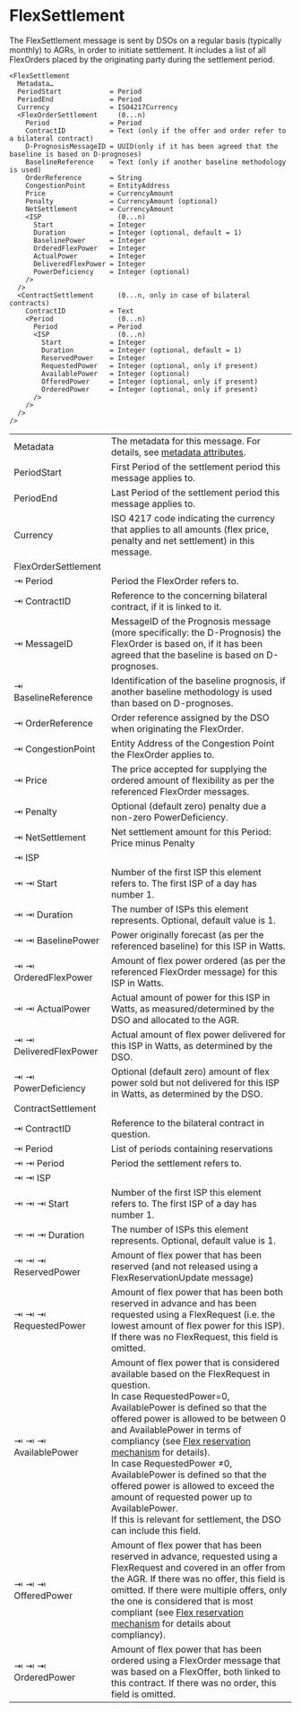<!--
SPDX-FileCopyrightText: 2020-2023 Contributors to the Shapeshifter project

SPDX-License-Identifier: Apache-2.0
-->

# FlexSettlement

The FlexSettlement message is sent by DSOs on a regular basis (typically monthly) to AGRs, in order to initiate settlement.
It includes a list of all FlexOrders placed by the originating party during the settlement period.

```
<FlexSettlement
  Metadata…
  PeriodStart            = Period
  PeriodEnd              = Period
  Currency               = ISO4217Currency
  <FlexOrderSettlement     (0...n)
    Period               = Period
    ContractID           = Text (only if the offer and order refer to a bilateral contract)
    D-PrognosisMessageID = UUID(only if it has been agreed that the baseline is based on D-prognoses)
    BaselineReference    = Text (only if another baseline methodology is used)
    OrderReference       = String
    CongestionPoint      = EntityAddress
    Price                = CurrencyAmount
    Penalty              = CurrencyAmount (optional)
    NetSettlement        = CurrencyAmount
    <ISP                   (0...n)
      Start              = Integer
      Duration           = Integer (optional, default = 1)
      BaselinePower      = Integer
      OrderedFlexPower   = Integer
      ActualPower        = Integer
      DeliveredFlexPower = Integer
      PowerDeficiency    = Integer (optional)
    />
  />
  <ContractSettlement      (0...n, only in case of bilateral contracts)
    ContractID           = Text
    <Period                (0...n)
      Period             = Period
      <ISP                 (0...n)
        Start            = Integer
        Duration         = Integer (optional, default = 1)
        ReservedPower    = Integer
        RequestedPower   = Integer (optional, only if present)
        AvailablePower   = Integer (optional)
        OfferedPower     = Integer (optional, only if present)
        OrderedPower     = Integer (optional, only if present)
      />
    />
  />
/>
```


|                        |                                                                                                                                                                                                                                                                                                                                                                                                                                                                                                                                                                                  |
|------------------------|----------------------------------------------------------------------------------------------------------------------------------------------------------------------------------------------------------------------------------------------------------------------------------------------------------------------------------------------------------------------------------------------------------------------------------------------------------------------------------------------------------------------------------------------------------------------------------|
| Metadata               | The metadata for this message. For details, see [metadata attributes](metadata-attributes.md).                                                                                                                                                                                                                                                                                                                                                                                                                                                                                   |
| PeriodStart            | First Period of the settlement period this message applies to.                                                                                                                                                                                                                                                                                                                                                                                                                                                                                                                   |
| PeriodEnd              | Last Period of the settlement period this message applies to.                                                                                                                                                                                                                                                                                                                                                                                                                                                                                                                    |
| Currency               | ISO 4217 code indicating the currency that applies to all amounts (flex price, penalty and net settlement) in this message.                                                                                                                                                                                                                                                                                                                                                                                                                                                      |
| FlexOrderSettlement    |                                                                                                                                                                                                                                                                                                                                                                                                                                                                                                                                                                                  |
| ⇥ Period               | Period the FlexOrder refers to.                                                                                                                                                                                                                                                                                                                                                                                                                                                                                                                                                  |
| ⇥ ContractID           | Reference to the concerning bilateral contract, if it is linked to it.                                                                                                                                                                                                                                                                                                                                                                                                                                                                                                           |
| ⇥ MessageID            | MessageID  of the Prognosis message (more specifically: the D-Prognosis) the FlexOrder is based on, if it has been agreed that the baseline is based on D-prognoses.                                                                                                                                                                                                                                                                                                                                                                                                             |
| ⇥ BaselineReference    | Identification of the baseline prognosis, if another baseline methodology is used than based on D-prognoses.                                                                                                                                                                                                                                                                                                                                                                                                                                                                     |
| ⇥ OrderReference       | Order reference assigned by the DSO when originating the FlexOrder.                                                                                                                                                                                                                                                                                                                                                                                                                                                                                                              |
| ⇥ CongestionPoint      | Entity Address of the Congestion Point the FlexOrder applies to.                                                                                                                                                                                                                                                                                                                                                                                                                                                                                                                 |
| ⇥ Price                | The price accepted for supplying the ordered amount of flexibility as per the referenced FlexOrder messages.                                                                                                                                                                                                                                                                                                                                                                                                                                                                     |
| ⇥ Penalty              | Optional (default zero) penalty due a non-zero PowerDeficiency.                                                                                                                                                                                                                                                                                                                                                                                                                                                                                                                  |
| ⇥ NetSettlement        | Net settlement amount for this Period: Price minus Penalty                                                                                                                                                                                                                                                                                                                                                                                                                                                                                                                       |
| ⇥ ISP                  |                                                                                                                                                                                                                                                                                                                                                                                                                                                                                                                                                                                  |
| ⇥ ⇥ Start              | Number of the first ISP this element refers to. The first ISP of a day has number 1.                                                                                                                                                                                                                                                                                                                                                                                                                                                                                             |
| ⇥ ⇥ Duration           | The number of ISPs this element represents. Optional, default value is 1.                                                                                                                                                                                                                                                                                                                                                                                                                                                                                                        |
| ⇥ ⇥ BaselinePower      | Power originally forecast (as per the referenced baseline) for this ISP in Watts.                                                                                                                                                                                                                                                                                                                                                                                                                                                                                                |
| ⇥ ⇥ OrderedFlexPower   | Amount of flex power ordered (as per the referenced FlexOrder message) for this ISP in Watts.                                                                                                                                                                                                                                                                                                                                                                                                                                                                                    |
| ⇥ ⇥ ActualPower        | Actual amount of power for this ISP in Watts, as measured/determined by the DSO and allocated to the AGR.                                                                                                                                                                                                                                                                                                                                                                                                                                                                        |
| ⇥ ⇥ DeliveredFlexPower | Actual amount of flex power delivered for this ISP in Watts, as determined by the DSO.                                                                                                                                                                                                                                                                                                                                                                                                                                                                                           |
| ⇥ ⇥ PowerDeficiency    | Optional (default zero) amount of flex power sold but not delivered for this ISP in Watts, as determined by the DSO.                                                                                                                                                                                                                                                                                                                                                                                                                                                             |
| ContractSettlement     |                                                                                                                                                                                                                                                                                                                                                                                                                                                                                                                                                                                  |
| ⇥ ContractID           | Reference to the bilateral contract in question.                                                                                                                                                                                                                                                                                                                                                                                                                                                                                                                                 |
| ⇥ Period               | List of periods containing reservations                                                                                                                                                                                                                                                                                                                                                                                                                                                                                                                                          |
| ⇥ ⇥ Period             | Period the settlement refers to.                                                                                                                                                                                                                                                                                                                                                                                                                                                                                                                                                 |
| ⇥ ⇥ ISP                |                                                                                                                                                                                                                                                                                                                                                                                                                                                                                                                                                                                  |
| ⇥ ⇥ ⇥ Start            | Number of the first ISP this element refers to. The first ISP of a day has number 1.                                                                                                                                                                                                                                                                                                                                                                                                                                                                                             |
| ⇥ ⇥ ⇥ Duration         | The number of ISPs this element represents. Optional, default value is 1.                                                                                                                                                                                                                                                                                                                                                                                                                                                                                                        |
| ⇥ ⇥ ⇥ ReservedPower    | Amount of flex power that has been reserved (and not released using a FlexReservationUpdate message)                                                                                                                                                                                                                                                                                                                                                                                                                                                                             |
| ⇥ ⇥ ⇥ RequestedPower   | Amount of flex power that has been both reserved in advance and has been requested using a FlexRequest (i.e. the lowest amount of flex power for this ISP). If there was no FlexRequest, this field is omitted.                                                                                                                                                                                                                                                                                                                                                                  |
| ⇥ ⇥ ⇥ AvailablePower   | Amount of flex power that is considered available based on the FlexRequest in question.</br>In case RequestedPower=0, AvailablePower is defined so that the offered power is allowed to be between 0 and AvailablePower in terms of compliancy (see [Flex reservation mechanism](../../appendix/flex-reservation-mechanism.md) for details).</br>In case RequestedPower ≠0, AvailablePower is defined so that the offered power is allowed to exceed the amount of requested power up to AvailablePower.</br>If this is relevant for settlement, the DSO can include this field. |
| ⇥ ⇥ ⇥ OfferedPower     | Amount of flex power that has been reserved in advance, requested using a FlexRequest and covered in an offer from the AGR. If there was no offer, this field is omitted. If there were multiple offers, only the one is considered that is most compliant (see [Flex reservation mechanism](../../appendix/flex-reservation-mechanism.md) for details about compliancy).                                                                                                                                                                                                        |
| ⇥ ⇥ ⇥ OrderedPower     | Amount of flex power that has been ordered using a FlexOrder message that was based on a FlexOffer, both linked to this contract. If there was no order, this field is omitted.                                                                                                                                                                                                                                                                                                                                                                                                  |
